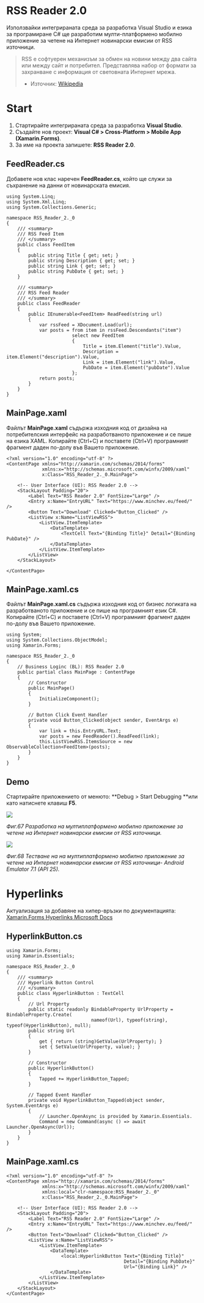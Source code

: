 # RSS Reader 2.0

Използвайки интегрираната среда за разработка Visual Studio и езика за програмиране C\# ще разработим мулти-платформено мобилно приложение за четене на Интернет новинарски емисии от RSS източници.

> RSS е софтуерен механизъм за обмен на новини между два сайта или между сайт и потребител. Представлява набор от формати за захранване с информация от световната Интернет мрежа.
> - Източник: [Wikipedia](https://en.wikipedia.org/wiki/RSS)

# Start

1. Стартирайте интегрираната среда за разработка **Visual Studio**.
2. Създайте нов проект:  **Visual C\# &gt; Cross-Platform &gt; Mobile App \(Xamarin.Forms\)**.
3. За име на проекта запишете: **RSS Reader 2.0**.

## FeedReader.cs

Добавете нов клас наречен **FeedReader.cs**, който ще служи за съхранение на данни от новинарската емисия.

```
using System.Linq;
using System.Xml.Linq;
using System.Collections.Generic;

namespace RSS_Reader_2._0
{
    /// <summary>
    /// RSS Feed Item
    /// </summary>
    public class FeedItem
    {
        public string Title { get; set; }
        public string Description { get; set; }
        public string Link { get; set; }
        public string PubDate { get; set; }
    }

    /// <summary>
    /// RSS Feed Reader
    /// </summary>
    public class FeedReader
    {
        public IEnumerable<FeedItem> ReadFeed(string url)
        {
            var rssFeed = XDocument.Load(url);
            var posts = from item in rssFeed.Descendants("item")
                        select new FeedItem
                        {
                            Title = item.Element("title").Value,
                            Description = item.Element("description").Value,
                            Link = item.Element("link").Value,
                            PubDate = item.Element("pubDate").Value
                        };
            return posts;
        }
    }
}
```

## MainPage.xaml

Файлът **MainPage.xaml** съдържа изходния код от дизайна на потребителския интерфейс на разработваното приложение и се пише на езика XAML. Копирайте \(Ctrl+C\) и поставете \(Ctrl+V\) програмният фрагмент даден по-долу във Вашето приложение.

```
<?xml version="1.0" encoding="utf-8" ?>
<ContentPage xmlns="http://xamarin.com/schemas/2014/forms"
             xmlns:x="http://schemas.microsoft.com/winfx/2009/xaml"
             x:Class="RSS_Reader_2._0.MainPage">

    <!-- User Interface (UI): RSS Reader 2.0 -->
    <StackLayout Padding="20">
        <Label Text="RSS Reader 2.0" FontSize="Large" />
        <Entry x:Name="EntryURL" Text="https://www.minchev.eu/feed/" />
        <Button Text="Download" Clicked="Button_Clicked" />
        <ListView x:Name="ListViewRSS">
            <ListView.ItemTemplate>
                <DataTemplate>
                    <TextCell Text="{Binding Title}" Detail="{Binding PubDate}" />
                </DataTemplate>
            </ListView.ItemTemplate>
        </ListView>
    </StackLayout>

</ContentPage>
```

## MainPage.xaml.cs

Файлът **MainPage.xaml.cs** съдържа изходния код от бизнес логиката на разработваното приложение и се пише на програмният език C\#. Копирайте \(Ctrl+C\) и поставете \(Ctrl+V\) програмният фрагмент даден по-долу във Вашето приложение.

```
using System;
using System.Collections.ObjectModel;
using Xamarin.Forms;

namespace RSS_Reader_2._0
{
    // Business Loginc (BL): RSS Reader 2.0 
    public partial class MainPage : ContentPage
    {
        // Constructor
        public MainPage()
        {
            InitializeComponent();
        }

        // Button Click Event Handler
        private void Button_Clicked(object sender, EventArgs e)
        {
            var link = this.EntryURL.Text;
            var posts = new FeedReader().ReadFeed(link);
            this.ListViewRSS.ItemsSource = new ObservableCollection<FeedItem>(posts);
        }
    }
}
```

## Demo

Стартирайте приложението от менюто: **Debug &gt; Start Debugging **или като натиснете клавиш **F5**.

![](/chapter2/67.png)

_Фиг.67 Разработка на мултиплатформено мобилно приложение за четене на Интернет новинарски емисии от RSS източници._

![](/chapter2/68.png)

_Фиг.68 Тестване на на мултиплатформено мобилно приложение за четене на Интернет новинарски емисии от RSS източници- Android Emulator 7.1 \(API 25\)._

# Hyperlinks

Актуализация за добавяне на хипер-връзки по документацията: [Xamarin.Forms Hyperlinks Microsoft Docs](https://docs.microsoft.com/en-us/xamarin/xamarin-forms/user-interface/text/label#hyperlinks)

## HyperlinkButton.cs

```
using Xamarin.Forms;
using Xamarin.Essentials;

namespace RSS_Reader_2._0
{
    /// <summary>
    /// Hyperlink Button Control
    /// </summary>
    public class HyperlinkButton : TextCell
    {
        // Url Property
        public static readonly BindableProperty UrlProperty = BindableProperty.Create(
                               nameof(Url), typeof(string), typeof(HyperlinkButton), null);
        public string Url
        {
            get { return (string)GetValue(UrlProperty); }
            set { SetValue(UrlProperty, value); }
        }

        // Constructor
        public HyperlinkButton()
        {
            Tapped += HyperlinkButton_Tapped;
        }

        // Tapped Event Handler
        private void HyperlinkButton_Tapped(object sender, System.EventArgs e)
        {
            // Launcher.OpenAsync is provided by Xamarin.Essentials.
            Command = new Command(async () => await Launcher.OpenAsync(Url));
        }
    }
}
```

## MainPage.xaml.cs

```
<?xml version="1.0" encoding="utf-8" ?>
<ContentPage xmlns="http://xamarin.com/schemas/2014/forms"
             xmlns:x="http://schemas.microsoft.com/winfx/2009/xaml"
             xmlns:local="clr-namespace:RSS_Reader_2._0"
             x:Class="RSS_Reader_2._0.MainPage">

    <!-- User Interface (UI): RSS Reader 2.0 -->
    <StackLayout Padding="20">
        <Label Text="RSS Reader 2.0" FontSize="Large" />
        <Entry x:Name="EntryURL" Text="https://www.minchev.eu/feed/" />
        <Button Text="Download" Clicked="Button_Clicked" />
        <ListView x:Name="ListViewRSS">
            <ListView.ItemTemplate>
                <DataTemplate>
                    <local:HyperlinkButton Text="{Binding Title}" 
                                           Detail="{Binding PubDate}"
                                           Url="{Binding Link}" />
                </DataTemplate>
            </ListView.ItemTemplate>
        </ListView>
    </StackLayout>
</ContentPage>
```
